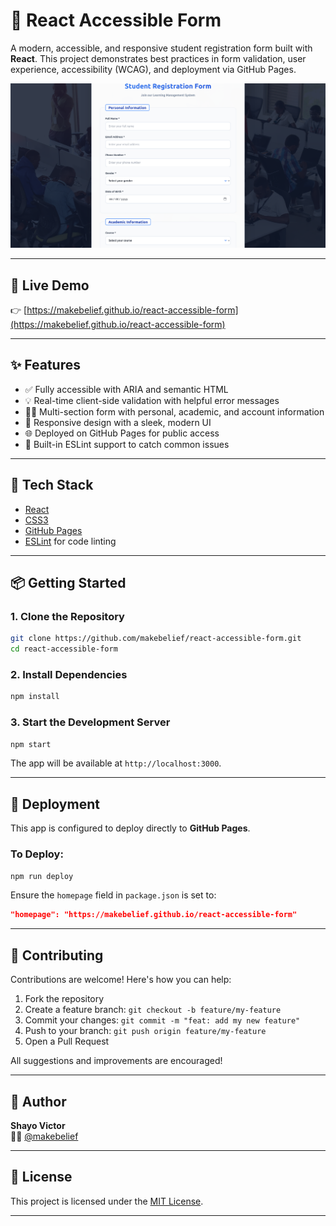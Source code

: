 # 📝 React Accessible Form

A modern, accessible, and responsive student registration form built with **React**. This project demonstrates best practices in form validation, user experience, accessibility (WCAG), and deployment via GitHub Pages.

![Screenshot](./resources/preview.png) 

---

## 🚀 Live Demo

👉 [https://makebelief.github.io/react-accessible-form](https://makebelief.github.io/react-accessible-form)

---

## ✨ Features

- ✅ Fully accessible with ARIA and semantic HTML
- 💡 Real-time client-side validation with helpful error messages
- 🧑‍🎓 Multi-section form with personal, academic, and account information
- 📱 Responsive design with a sleek, modern UI
- 🌐 Deployed on GitHub Pages for public access
- 🧪 Built-in ESLint support to catch common issues

---

## 🧰 Tech Stack

- [React](https://reactjs.org/)
- [CSS3](https://developer.mozilla.org/en-US/docs/Web/CSS)
- [GitHub Pages](https://pages.github.com/)
- [ESLint](https://eslint.org/) for code linting

---

## 📦 Getting Started

### 1. Clone the Repository

```bash
git clone https://github.com/makebelief/react-accessible-form.git
cd react-accessible-form
```

### 2. Install Dependencies

```bash
npm install
```

### 3. Start the Development Server

```bash
npm start
```

The app will be available at `http://localhost:3000`.

---

## 🚀 Deployment

This app is configured to deploy directly to **GitHub Pages**.

### To Deploy:

```bash
npm run deploy
```

Ensure the `homepage` field in `package.json` is set to:

```json
"homepage": "https://makebelief.github.io/react-accessible-form"
```

---

## 🤝 Contributing

Contributions are welcome! Here's how you can help:

1. Fork the repository
2. Create a feature branch: `git checkout -b feature/my-feature`
3. Commit your changes: `git commit -m "feat: add my new feature"`
4. Push to your branch: `git push origin feature/my-feature`
5. Open a Pull Request

All suggestions and improvements are encouraged!

---

## 👥 Author

**Shayo Victor**  
🧑‍💻 [@makebelief](https://github.com/makebelief)

---

## 📄 License

This project is licensed under the [MIT License](LICENSE).

---
